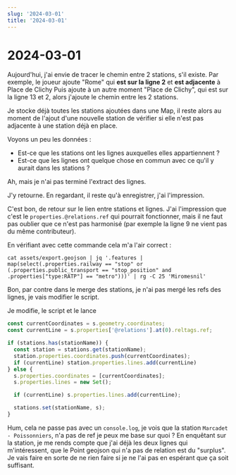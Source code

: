 ```yaml
---
slug: '2024-03-01'
title: '2024-03-01'
---
```


# 2024-03-01

Aujourd'hui, j'ai envie de tracer le chemin entre 2 stations, s'il existe.
Par exemple, le joueur ajoute "Rome" qui **est sur la ligne 2** et **est adjacente** à Place de Clichy
Puis ajoute à un autre moment "Place de Clichy", qui est sur la ligne 13 et 2, alors j'ajoute le chemin entre les 2
stations.

Je stocke déjà toutes les stations ajoutées dans une Map,
il reste alors au moment de l'ajout d'une nouvelle station de vérifier si elle n'est pas adjacente à une station déjà en
place.

Voyons un peu les données :

- Est-ce que les stations ont les lignes auxquelles elles appartiennent ?
- Est-ce que les lignes ont quelque chose en commun avec ce qu'il y aurait dans les stations ?

Ah, mais je n'ai pas terminé l'extract des lignes.

J'y retourne. En regardant, il reste qu'à enregistrer, j'ai l'impression.

C'est bon, de retour sur le lien entre stations et lignes.
J'ai l'impression que c'est le `properties.@relations.ref` qui pourrait fonctionner,
mais il ne faut pas oublier que ce n'est pas harmonisé (par exemple la ligne 9 ne vient pas du même contributeur).

En vérifiant avec cette commande cela m'a l'air correct :

```shell
cat assets/export.geojson | jq '.features | map(select(.properties.railway == "stop" or (.properties.public_transport == "stop_position" and .properties["type:RATP"] == "metro")))' | rg -C 25 'Miromesnil'
```

Bon, par contre dans le merge des stations, je n'ai pas mergé les refs des lignes, je vais modifier le script.

Je modifie, le script et le lance

```javascript
const currentCoordinates = s.geometry.coordinates;
const currentLine = s.properties['@relations'].at(0).reltags.ref;

if (stations.has(stationName)) {
  const station = stations.get(stationName);
  station.properties.coordinates.push(currentCoordinates);
  if (currentLine) station.properties.lines.add(currentLine)
} else {
  s.properties.coordinates = [currentCoordinates];
  s.properties.lines = new Set();

  if (currentLine) s.properties.lines.add(currentLine);

  stations.set(stationName, s);
}
```

Hum, cela ne passe pas avec un `console.log`, je vois que la station `Marcadet - Poissonniers`, n'a pas de ref je peux
me base sur quoi ?
En enquêtant sur la station, je me rends compte que j'ai déjà les deux lignes qui m'intéressent, que le Point geojson
qui
n'a pas de relation est du "surplus".
Je vais faire en sorte de ne rien faire si je ne l'ai pas en espérant que ça soit suffisant.

